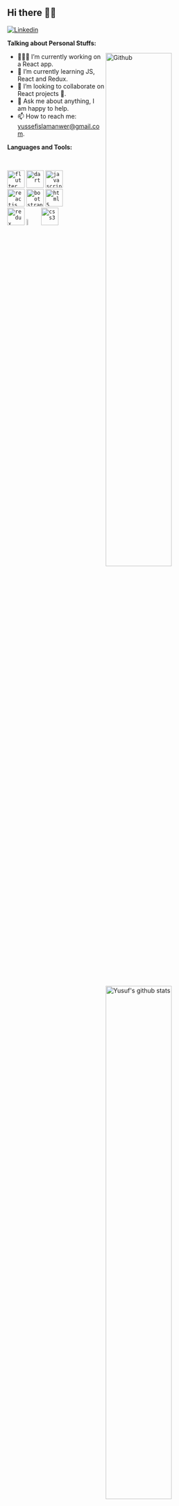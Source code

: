 <!-- Your title -->
## Hi there 🐱‍💻

<!-- Your badges
You can use the website to generate badges: https://shields.io/
-->

[![Linkedin](https://img.shields.io/badge/-LinkedIn-blue?style=flat&logo=Linkedin&logoColor=white)](https://www.linkedin.com/in/yusuf-abdelaziz/)
&nbsp;

<!-- Talking about you -->
**Talking about Personal Stuffs:**

<!-- Any image aligned to the right. Beware the width -->
<img width="55%" align="right" alt="Github" src="https://raw.githubusercontent.com/onimur/.github/master/.resources/git-header.svg" />

- 👨🏽‍💻 I’m currently working on a React app.
- 🌱 I’m currently learning JS, React and Redux.
- 👯 I’m looking to collaborate on React projects  🤝.
- 💬 Ask me about anything, I am happy to help.
- 📫 How to reach me: yussefislamanwer@gmail.com.

**Languages and Tools:** 

<!-- Your github readme stats
You can use this api: https://github.com/anuraghazra/github-readme-stats
-->
<p>
  <br>
  <a href="https://github.com/YusufAbdelaziz/">
    <img width="55%" align="right" alt="Yusuf's github stats" src="https://github-readme-stats.vercel.app/api?username=YusufAbdelaziz&show_icons=true&count_private=true" />
  </a>
  
  <!-- Your languages and tools. Be careful with the alignment. 
  You can use this sites to get logos: https://www.vectorlogo.zone or https://simpleicons.org/
  -->
  <code><img width=40 height= 40 src="https://www.vectorlogo.zone/logos/flutterio/flutterio-icon.svg" alt="flutter"></code>
  <code><img width=40 height= 40 src="https://www.vectorlogo.zone/logos/dartlang/dartlang-icon.svg" alt="dart"></code>
  <code><img width=40 height= 40 src="https://devicons.github.io/devicon/devicon.git/icons/javascript/javascript-original.svg" alt="javascript"></code>
  <br />
  <code><img width=40 height= 40 src="https://www.vectorlogo.zone/logos/reactjs/reactjs-icon.svg" alt="reactjs"></code>
  <code><img width=40 height= 40 src="https://www.vectorlogo.zone/logos/getbootstrap/getbootstrap-icon.svg" alt="bootstrap"></code>
  <code><img width=40 height= 40 src="https://www.vectorlogo.zone/logos/w3_html5/w3_html5-icon.svg" alt="html5"></code>
  <br />
  <code><img width=40 height= 40 src="https://devicons.github.io/devicon/devicon.git/icons/redux/redux-original.svg" alt="redux"></code>
  <code><img width="6%" src="https://www.vectorlogo.zone/logos/git-scm/git-scm-ar21.svg" alt="git"></code>
  <code><img width=40 height= 40 src="https://devicons.github.io/devicon/devicon.git/icons/css3/css3-original-wordmark.svg" alt="css3"></code>
</p>

<!-- Your hits or visitors
site: http://hits.dwyl.com or https://visitor-badge.glitch.me
Both apis are in trouble due to the number of requests, if you know any other to register visitors, great
-->


